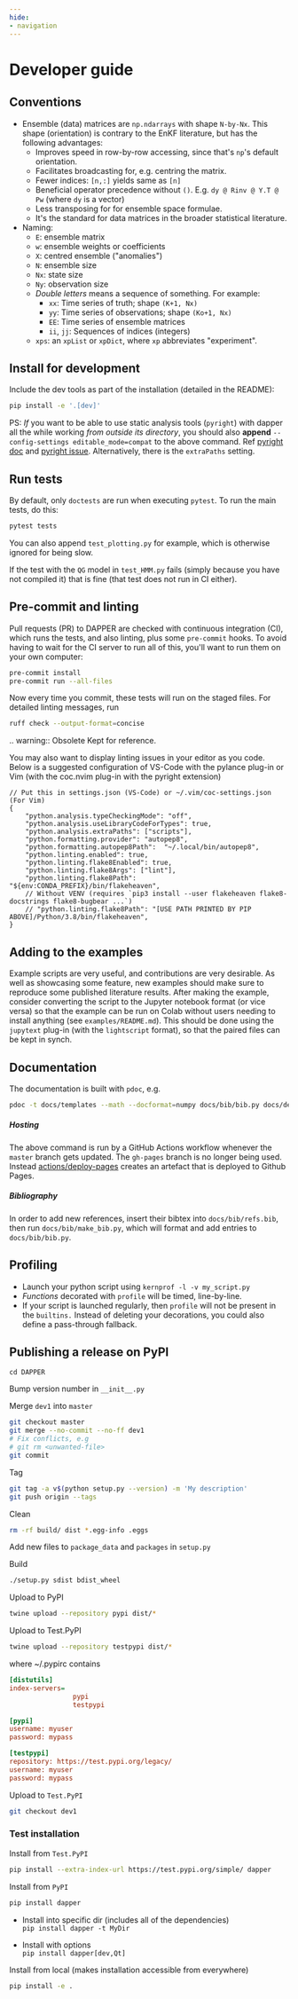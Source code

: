 ```yaml
---
hide:
- navigation
---
```


# Developer guide

## Conventions

- Ensemble (data) matrices are `np.ndarrays` with shape `N-by-Nx`.
  This shape (orientation) is contrary to the EnKF literature,
  but has the following advantages:
    - Improves speed in row-by-row accessing,
      since that's `np`'s default orientation.
    - Facilitates broadcasting for, e.g. centring the matrix.
    - Fewer indices: `[n,:]` yields same as `[n]`
    - Beneficial operator precedence without `()`.
      E.g. `dy @ Rinv @ Y.T @ Pw` (where `dy` is a vector)
    - Less transposing for for ensemble space formulae.
    - It's the standard for data matrices in the broader statistical literature.
- Naming:
    - `E`: ensemble matrix
    - `w`: ensemble weights or coefficients
    - `X`: centred ensemble ("anomalies")
    - `N`: ensemble size
    - `Nx`: state size
    - `Ny`: observation size
    - *Double letters* means a sequence of something.
      For example:
        - `xx`: Time series of truth; shape `(K+1, Nx)`
        - `yy`: Time series of observations; shape `(Ko+1, Nx)`
        - `EE`: Time series of ensemble matrices
        - `ii`, `jj`: Sequences of indices (integers)
    - `xps`: an `xpList` or `xpDict`,
      where `xp` abbreviates "experiment".


## Install for development

Include the dev tools as part of the installation (detailed in the README):

```sh
pip install -e '.[dev]'
```

PS: *If* you want to be able to use static analysis tools (`pyright`) with dapper
all the while working *from outside its directory*,
you should also **append** `--config-settings editable_mode=compat` to the above command.
Ref [pyright doc](https://github.com/microsoft/pyright/blob/main/docs/import-resolution.md#editable-installs)
and [pyright issue](https://github.com/microsoft/pylance-release/issues/78).
Alternatively, there is the `extraPaths` setting.

## Run tests

By default, only `doctests` are run when executing `pytest`.
To run the main tests, do this:

```sh
pytest tests
```

You can also append `test_plotting.py` for example,
which is otherwise ignored for being slow.

If the test with the `QG` model in `test_HMM.py` fails
(simply because you have not compiled it) that is fine
(that test does not run in CI either).

## Pre-commit and linting

Pull requests (PR) to DAPPER are checked with continuous integration (CI),
which runs the tests, and also linting, plus some `pre-commit` hooks.
To avoid having to wait for the CI server to run all of this,
you'll want to run them on your own computer:

```sh
pre-commit install
pre-commit run --all-files
```

Now every time you commit, these tests will run on the staged files.
For detailed linting messages, run

```sh
ruff check --output-format=concise
```

.. warning:: Obsolete
    Kept for reference.

You may also want to display linting issues in your editor as you code.
Below is a suggested configuration of VS-Code with the pylance plug-in
or Vim (with the coc.nvim plug-in with the pyright extension)

```jsonc
// Put this in settings.json (VS-Code) or ~/.vim/coc-settings.json (For Vim)
{
    "python.analysis.typeCheckingMode": "off",
    "python.analysis.useLibraryCodeForTypes": true,
    "python.analysis.extraPaths": ["scripts"],
    "python.formatting.provider": "autopep8",
    "python.formatting.autopep8Path":  "~/.local/bin/autopep8",
    "python.linting.enabled": true,
    "python.linting.flake8Enabled": true,
    "python.linting.flake8Args": ["lint"],
    "python.linting.flake8Path": "${env:CONDA_PREFIX}/bin/flakeheaven",
    // Without VENV (requires `pip3 install --user flakeheaven flake8-docstrings flake8-bugbear ...`)
    // "python.linting.flake8Path": "[USE PATH PRINTED BY PIP ABOVE]/Python/3.8/bin/flakeheaven",
}
```

## Adding to the examples

Example scripts are very useful, and contributions are very desirable.  As well
as showcasing some feature, new examples should make sure to reproduce some
published literature results.  After making the example, consider converting
the script to the Jupyter notebook format (or vice versa) so that the example
can be run on Colab without users needing to install anything (see
`examples/README.md`). This should be done using the `jupytext` plug-in (with
the `lightscript` format), so that the paired files can be kept in synch.

## Documentation

The documentation is built with `pdoc`, e.g.

```sh
pdoc -t docs/templates --math --docformat=numpy docs/bib/bib.py docs/dev_guide.py ./dapper
```

##### Hosting

The above command is run by a GitHub Actions workflow whenever
the `master` branch gets updated.
The `gh-pages` branch is no longer being used.
Instead [actions/deploy-pages](https://github.com/actions/deploy-pages)
creates an artefact that is deployed to Github Pages.

##### Bibliography

In order to add new references,
insert their bibtex into `docs/bib/refs.bib`,
then run `docs/bib/make_bib.py`,
which will format and add entries to `docs/bib/bib.py`.

## Profiling

- Launch your python script using `kernprof -l -v my_script.py`
- *Functions* decorated with `profile` will be timed, line-by-line.
- If your script is launched regularly, then `profile` will not be
  present in the `builtins.` Instead of deleting your decorations,
  you could also define a pass-through fallback.

## Publishing a release on PyPI

`cd DAPPER`

Bump version number in `__init__.py`

Merge `dev1` into `master`

```sh
git checkout master
git merge --no-commit --no-ff dev1
# Fix conflicts, e.g
# git rm <unwanted-file>
git commit
```

Tag

```sh
git tag -a v$(python setup.py --version) -m 'My description'
git push origin --tags
```

Clean

```sh
rm -rf build/ dist *.egg-info .eggs
```

Add new files to `package_data` and `packages` in `setup.py`

Build

```sh
./setup.py sdist bdist_wheel
```

Upload to PyPI

```sh
twine upload --repository pypi dist/*
```


Upload to Test.PyPI

```sh
twine upload --repository testpypi dist/*
```

where ~/.pypirc contains

```ini
[distutils]
index-servers=
                pypi
                testpypi

[pypi]
username: myuser
password: mypass

[testpypi]
repository: https://test.pypi.org/legacy/
username: myuser
password: mypass
```

Upload to `Test.PyPI`

```sh
git checkout dev1
```

### Test installation


Install from `Test.PyPI`

```sh
pip install --extra-index-url https://test.pypi.org/simple/ dapper
```

Install from `PyPI`

```sh
pip install dapper
```

- Install into specific dir (includes all of the dependencies)  
  `pip install dapper -t MyDir`

- Install with options  
  `pip install dapper[dev,Qt]`

Install from local (makes installation accessible from everywhere)

```sh
pip install -e .
```

